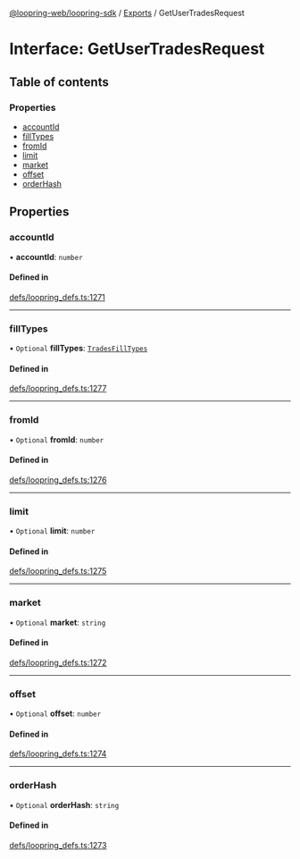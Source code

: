 [@loopring-web/loopring-sdk](../README.md) / [Exports](../modules.md) / GetUserTradesRequest

# Interface: GetUserTradesRequest

## Table of contents

### Properties

- [accountId](GetUserTradesRequest.md#accountid)
- [fillTypes](GetUserTradesRequest.md#filltypes)
- [fromId](GetUserTradesRequest.md#fromid)
- [limit](GetUserTradesRequest.md#limit)
- [market](GetUserTradesRequest.md#market)
- [offset](GetUserTradesRequest.md#offset)
- [orderHash](GetUserTradesRequest.md#orderhash)

## Properties

### accountId

• **accountId**: `number`

#### Defined in

[defs/loopring_defs.ts:1271](https://github.com/Loopring/loopring_sdk/blob/1b21a8d/src/defs/loopring_defs.ts#L1271)

___

### fillTypes

• `Optional` **fillTypes**: [`TradesFillTypes`](../enums/TradesFillTypes.md)

#### Defined in

[defs/loopring_defs.ts:1277](https://github.com/Loopring/loopring_sdk/blob/1b21a8d/src/defs/loopring_defs.ts#L1277)

___

### fromId

• `Optional` **fromId**: `number`

#### Defined in

[defs/loopring_defs.ts:1276](https://github.com/Loopring/loopring_sdk/blob/1b21a8d/src/defs/loopring_defs.ts#L1276)

___

### limit

• `Optional` **limit**: `number`

#### Defined in

[defs/loopring_defs.ts:1275](https://github.com/Loopring/loopring_sdk/blob/1b21a8d/src/defs/loopring_defs.ts#L1275)

___

### market

• `Optional` **market**: `string`

#### Defined in

[defs/loopring_defs.ts:1272](https://github.com/Loopring/loopring_sdk/blob/1b21a8d/src/defs/loopring_defs.ts#L1272)

___

### offset

• `Optional` **offset**: `number`

#### Defined in

[defs/loopring_defs.ts:1274](https://github.com/Loopring/loopring_sdk/blob/1b21a8d/src/defs/loopring_defs.ts#L1274)

___

### orderHash

• `Optional` **orderHash**: `string`

#### Defined in

[defs/loopring_defs.ts:1273](https://github.com/Loopring/loopring_sdk/blob/1b21a8d/src/defs/loopring_defs.ts#L1273)
